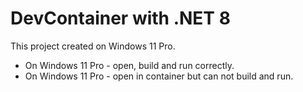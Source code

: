 # DevContainer with .NET 8

This project created on Windows 11 Pro.

- On Windows 11 Pro - open, build and run correctly.
- On Windows 11 Pro - open in container but can not build and run.